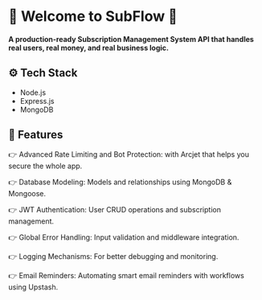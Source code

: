 # 👋 Welcome to SubFlow 👋

#### A production-ready Subscription Management System API that handles real users, real money, and real business logic.

## ⚙️ Tech Stack

- Node.js
- Express.js
- MongoDB

## 🔋 Features

👉 Advanced Rate Limiting and Bot Protection: with Arcjet that helps you secure the whole app.

👉 Database Modeling: Models and relationships using MongoDB & Mongoose.

👉 JWT Authentication: User CRUD operations and subscription management.

👉 Global Error Handling: Input validation and middleware integration.

👉 Logging Mechanisms: For better debugging and monitoring.

👉 Email Reminders: Automating smart email reminders with workflows using Upstash.
